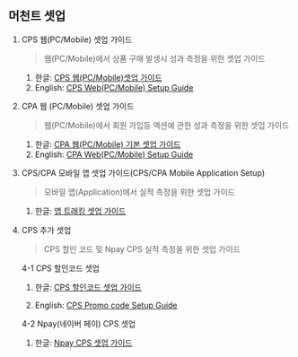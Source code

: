 ## 머천트 셋업

1. CPS 웹(PC/Mobile) 셋업 가이드

   > 웹(PC/Mobile)에서 상품 구매 발생시 성과 측정을 위한 셋업 가이드

   1. 한글: [CPS 웹(PC/Mobile)셋업 가이드](https://github.com/linkprice/MerchantSetup/tree/master/CPS)
   2. English: [CPS Web(PC/Mobile) Setup Guide](https://github.com/linkprice/MerchantSetup/blob/master/CPS/README-en.md)

2. CPA 웹 (PC/Mobile) 셋업 가이드

   > 웹(PC/Mobile)에서 회원 가입등 액션에 관한 성과 측정을 위한 셋업 가이드

   1. 한글: [CPA 웹(PC/Mobile) 기본 셋업 가이드](https://github.com/linkprice/MerchantSetup/tree/master/CPA)
   2. English: [CPA Web(PC/Mobile) Setup Guide](https://github.com/linkprice/MerchantSetup/blob/master/CPA/README-en.md)

3. CPS/CPA 모바일 앱 셋업 가이드(CPS/CPA Mobile Application Setup)

   > 모바일 앱(Application)에서 실적 측정을 위한 셋업 가이드
   >
   
      1. 한글: [앱 트래킹 셋업 가이드](https://github.com/linkprice/MerchantSetup/tree/master/CPS/README-app.md)
   
4. CPS 추가 셋업

   >  CPS 할인 코드 및 Npay CPS 실적 측정을 위한 셋업 가이드

   4-1 CPS 할인코드 셋업

      1. 한글: [CPS 할인코드 셋업 가이드](https://github.com/linkprice/MerchantSetup/tree/master/CPS%20-%20Promo%20code)

      2. English: [CPS Promo code Setup Guide](https://github.com/linkprice/MerchantSetup/blob/master/CPS%20-%20Promo%20code/README-en.md)

   4-2 Npay(네이버 페이) CPS 셋업

      1. 한글: [Npay CPS 셋업 가이드](https://github.com/linkprice/MerchantSetup/blob/master/CPS/README-Npay.md)

